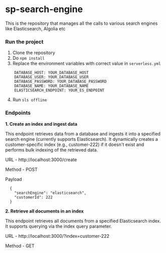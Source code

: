 # sp-search-engine

This is the repository that manages all the calls to various search engines like Elasticsearch, Algolia etc

### Run the project

1. Clone the repository
2. Do `npm install`
3. Replace the environment variables with correct value in `serverless.yml`

```
    DATABASE_HOST: YOUR_DATABASE_HOST
    DATABASE_USER: YOUR_DATABASE_USER
    DATABASE_PASSWORD: YOUR_DATABASE_PASSWORD
    DATABASE_NAME: YOUR_DATABASE_NAME
    ELASTICSEARCH_ENDPOINT: YOUR_ES_ENDPOINT
```
4. Run `sls offline`

### Endpoints

**1. Create an index and ingest data**

This endpoint retrieves data from a database and ingests it into a specified search engine (currently supports Elasticsearch). It dynamically creates a customer-specific index (e.g., customer-222) if it doesn't exist and performs bulk indexing of the retrieved data.

URL - http://localhost:3000/create

Method - POST

Payload 

```
  {
    "searchEngine": "elasticsearch",
    "customerId": 222
  }
```

**2. Retrieve all documents in an index**

This endpoint retrieves all documents from a specified Elasticsearch index. It supports querying via the index query parameter.

URL - http://localhost:3000/?index=customer-222

Method - GET
